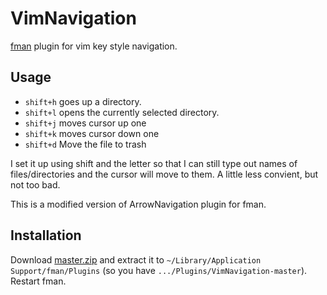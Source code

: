 # VimNavigation
[fman](https://fman.io) plugin for vim key style navigation.

## Usage
 * `shift+h` goes up a directory.
 * `shift+l` opens the currently selected directory.
 * `shift+j` moves cursor up one
 * `shift+k` moves cursor down one
 * `shift+d` Move the file to trash

I set it up using shift and the letter so that I can still type out names of files/directories and the cursor will move to them. A little less convient, but not too bad.

This is a modified version of ArrowNavigation plugin for fman.

## Installation
Download [master.zip](https://github.com/raguay/VimNavigation/archive/master.zip) and extract it to `~/Library/Application Support/fman/Plugins` (so you have `.../Plugins/VimNavigation-master`). Restart fman.